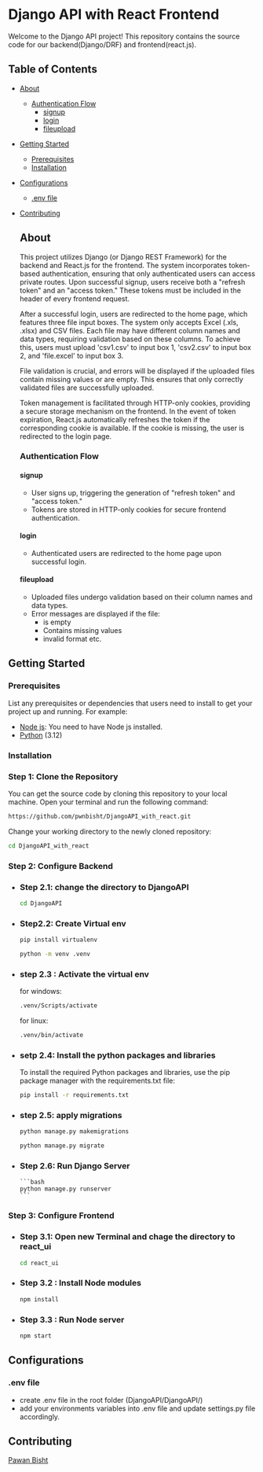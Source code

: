 # Django API with React Frontend

Welcome to the Django API project! This repository contains the source code for our backend(Django/DRF) and frontend(react.js).

## Table of Contents

- [About](#about)
  - [Authentication Flow](#authentication-flow)
      - [signup](#signup)
      - [login](#login)
      - [fileupload](#fileupload)
- [Getting Started](#getting-started)
  - [Prerequisites](#prerequisites)
  - [Installation](#installation)
- [Configurations](#configurations)
  - [.env file](#.env-file)
- [Contributing](#contributing)

  ## About
  This project utilizes Django (or Django REST Framework) for the backend and React.js for the frontend. The system incorporates token-based authentication, ensuring that only authenticated users can access private routes. Upon successful signup, users receive both a "refresh token" and an "access token." These tokens must be included in the header of every frontend request.

  After a successful login, users are redirected to the home page, which features three file input boxes. The system only accepts Excel (.xls, .xlsx) and CSV files. Each file may have different column names and data types, requiring validation based on these columns. To achieve this, users must upload 'csv1.csv' to input box 1, 'csv2.csv' to input box 2, and 'file.excel' to input box 3.

  File validation is crucial, and errors will be displayed if the uploaded files contain missing values or are empty. This ensures that only correctly validated files are successfully uploaded.

  Token management is facilitated through HTTP-only cookies, providing a secure storage mechanism on the frontend. In the event of token expiration, React.js automatically refreshes the token if the corresponding cookie is available. If the cookie is missing, the user is redirected to the login page.

  ### Authentication Flow
  #### signup
  - User signs up, triggering the generation of "refresh token" and "access token."
  - Tokens are stored in HTTP-only cookies for secure frontend authentication.

  #### login
  - Authenticated users are redirected to the home page upon successful login.

  #### fileupload
    - Uploaded files undergo validation based on their column names and data types.
    - Error messages are displayed if the file:
      - is empty
      - Contains missing values
      - invalid format etc.


## Getting Started

### Prerequisites

List any prerequisites or dependencies that users need to install to get your project up and running. For example:

- [Node js](https://nodejs.org/en/download/): You need to have Node js installed.
- [Python](https://www.python.org/downloads/) (3.12)

### Installation

### Step 1: Clone the Repository

You can get the source code by cloning this repository to your local machine. Open your terminal and run the following command:
```bash
https://github.com/pwnbisht/DjangoAPI_with_react.git
```
Change your working directory to the newly cloned repository:
```bash
cd DjangoAPI_with_react
```

### Step 2: Configure Backend
  - ### Step 2.1: change the directory to DjangoAPI
    ```bash
    cd DjangoAPI
    ```
 - ### Step2.2: Create Virtual env
    ```bash
    pip install virtualenv
    ```
    ```bash
    python -m venv .venv
    ```
  - ### step 2.3 : Activate the virtual env
    for windows:
    ```bash
    .venv/Scripts/activate
    ```
    for linux:
    ```bash
    .venv/bin/activate
    ```
  - ### setp 2.4: Install the python packages and libraries
    To install the required Python packages and libraries, use the pip package manager with the requirements.txt file:
    
    ```bash
    pip install -r requirements.txt
    ```
  - ### step 2.5: apply migrations
    ```bash
    python manage.py makemigrations
    ```
    ```bash
    python manage.py migrate
    ```
  - ### Step 2.6: Run Django Server
        ```bash
        python manage.py runserver
        ```
### Step 3: Configure Frontend

- ### Step 3.1: Open new Terminal and chage the directory to react_ui
    ```bash
    cd react_ui
    ```
- ### Step 3.2 : Install Node modules
  ```bash
  npm install
  ```
- ### Step 3.3 : Run Node server
  ```bash
  npm start
  ```

## Configurations

### .env file
  - create .env file in the root folder (DjangoAPI/DjangoAPI/)
  - add your environments variables into .env file and update settings.py file accordingly.

## Contributing
[Pawan Bisht](https://github.com/pwnbisht)
